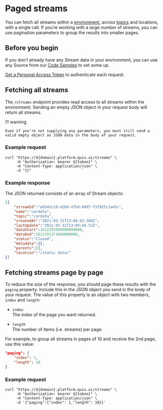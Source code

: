 # Paged streams

You can fetch all streams within a [environment](../../platform/glossary.md#environment), across [topics](../../platform/glossary.md#topics) and locations, with a single call. If you’re working with a large number of streams, you can use pagination parameters to group the results into smaller pages.

## Before you begin

If you don’t already have any Stream data in your environment, you can use any Source from our [Code Samples](../../platform/samples/samples.md) to set some up.

[Get a Personal Access Token](authenticate.md) to authenticate each request.

## Fetching all streams

The `/streams` endpoint provides read access to all streams within the environment. Sending an empty JSON object in your request body will return all streams.

!!! warning

	Even if you’re not supplying any parameters, you must still send a valid empty object as JSON data in the body of your request.

### Example request

```shell
curl "https://${domain}.platform.quix.ai/streams" \
     -H "Authorization: bearer ${token}" \
     -H "Content-Type: application/json" \
     -d "{}"
```

### Example response

The JSON returned consists of an array of Stream objects:

```json
[{
    "streamId":"e6545c18-d20d-47bd-8997-f3f825c1a45c",
    "name":"cardata",
    "topic":"cardata",
    "createdAt":"2021-03-31T13:04:43.368Z",
    "lastUpdate":"2021-03-31T13:04:44.53Z",
    "dataStart":1612191099000000000,
    "dataEnd":1612191371000000000,
    "status":"Closed",
    "metadata":{},
    "parents":[],
    "location":"/static data/"
}]
```

## Fetching streams page by page

To reduce the size of the response, you should page these results with the `paging` property. Include this in the JSON object you send in the body of your request. The value of this property is an object with two members, `index` and `length`:

  - `index`  
    The index of the page you want returned.

  - `length`  
    The number of items (i.e. streams) per page.

For example, to group all streams in pages of 10 and receive the 2nd page, use this value:

```json
"paging": {
    "index": 1,
    "length": 10
}
```

### Example request

```shell
curl "https://${domain}.platform.quix.ai/streams" \
     -H "Authorization: bearer ${token}" \
     -H "Content-Type: application/json" \
     -d '{"paging":{"index": 1,"length": 10}}'
```
